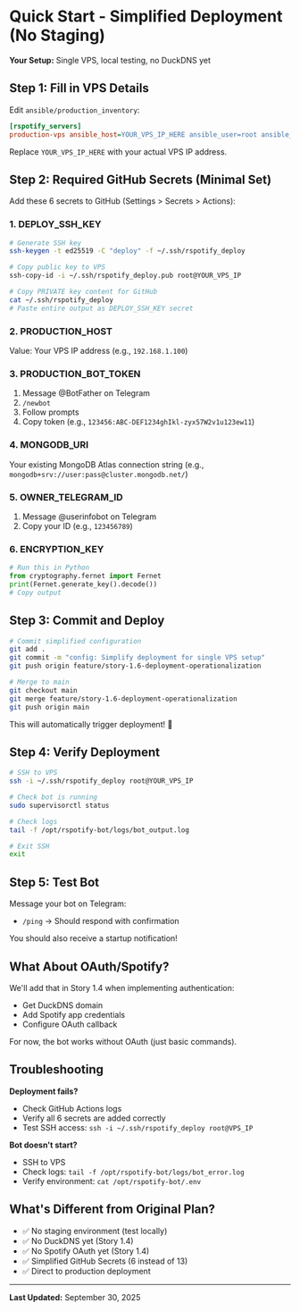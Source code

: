 ﻿# Quick Start - Simplified Deployment (No Staging)

**Your Setup:** Single VPS, local testing, no DuckDNS yet

## Step 1: Fill in VPS Details

Edit `ansible/production_inventory`:

```ini
[rspotify_servers]
production-vps ansible_host=YOUR_VPS_IP_HERE ansible_user=root ansible_port=22
```

Replace `YOUR_VPS_IP_HERE` with your actual VPS IP address.

## Step 2: Required GitHub Secrets (Minimal Set)

Add these 6 secrets to GitHub (Settings > Secrets > Actions):

### 1. DEPLOY_SSH_KEY
```bash
# Generate SSH key
ssh-keygen -t ed25519 -C "deploy" -f ~/.ssh/rspotify_deploy

# Copy public key to VPS
ssh-copy-id -i ~/.ssh/rspotify_deploy.pub root@YOUR_VPS_IP

# Copy PRIVATE key content for GitHub
cat ~/.ssh/rspotify_deploy
# Paste entire output as DEPLOY_SSH_KEY secret
```

### 2. PRODUCTION_HOST
Value: Your VPS IP address (e.g., `192.168.1.100`)

### 3. PRODUCTION_BOT_TOKEN
1. Message @BotFather on Telegram
2. `/newbot`
3. Follow prompts
4. Copy token (e.g., `123456:ABC-DEF1234ghIkl-zyx57W2v1u123ew11`)

### 4. MONGODB_URI
Your existing MongoDB Atlas connection string
(e.g., `mongodb+srv://user:pass@cluster.mongodb.net/`)

### 5. OWNER_TELEGRAM_ID
1. Message @userinfobot on Telegram
2. Copy your ID (e.g., `123456789`)

### 6. ENCRYPTION_KEY
```python
# Run this in Python
from cryptography.fernet import Fernet
print(Fernet.generate_key().decode())
# Copy output
```

## Step 3: Commit and Deploy

```bash
# Commit simplified configuration
git add .
git commit -m "config: Simplify deployment for single VPS setup"
git push origin feature/story-1.6-deployment-operationalization

# Merge to main
git checkout main
git merge feature/story-1.6-deployment-operationalization
git push origin main
```

This will automatically trigger deployment! 🚀

## Step 4: Verify Deployment

```bash
# SSH to VPS
ssh -i ~/.ssh/rspotify_deploy root@YOUR_VPS_IP

# Check bot is running
sudo supervisorctl status

# Check logs
tail -f /opt/rspotify-bot/logs/bot_output.log

# Exit SSH
exit
```

## Step 5: Test Bot

Message your bot on Telegram:
- `/ping` → Should respond with confirmation

You should also receive a startup notification!

## What About OAuth/Spotify?

We'll add that in Story 1.4 when implementing authentication:
- Get DuckDNS domain
- Add Spotify app credentials
- Configure OAuth callback

For now, the bot works without OAuth (just basic commands).

## Troubleshooting

**Deployment fails?**
- Check GitHub Actions logs
- Verify all 6 secrets are added correctly
- Test SSH access: `ssh -i ~/.ssh/rspotify_deploy root@VPS_IP`

**Bot doesn't start?**
- SSH to VPS
- Check logs: `tail -f /opt/rspotify-bot/logs/bot_error.log`
- Verify environment: `cat /opt/rspotify-bot/.env`

## What's Different from Original Plan?

- ✅ No staging environment (test locally)
- ✅ No DuckDNS yet (Story 1.4)
- ✅ No Spotify OAuth yet (Story 1.4)
- ✅ Simplified GitHub Secrets (6 instead of 13)
- ✅ Direct to production deployment

---

**Last Updated:** September 30, 2025
